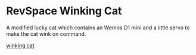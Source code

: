 # RevSpace Winking Cat

A modified lucky cat which contains an Wemos D1 mini and a little servo to make the cat wink on command.

[winking cat](https://dedi.vdwaa.nl/~jelle/winkingcat.gif "Winking cat")
